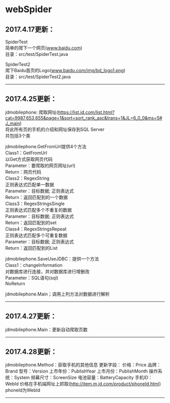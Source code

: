 # webSpider

2017.4.17更新：
----
SpiderTest</br>
简单的爬下一个网页(www.baidu.com)</br>
目录：src/test/SpiderTest.java</br>

SpiderTest2</br>
爬下Baidu首页的Logo(www.baidu.com/img/bd_logo1.png)</br>
目录：src/test/SpiderTest2.java</br>

----
2017.4.25更新：
----
jdmobilephone:
爬取网址(https://list.jd.com/list.html?cat=9987,653,655&page=1&sort=sort_rank_asc&trans=1&JL=6_0_0&ms=5#J_main)</br>
将此所有页的手机的介绍和网址保存到SQL Server</br>
共包括3个类</br>

jdmobilephone.GetFromUrl提供4个方法</br>
Class1：GetFromUrl</br>
以Get方式获取网页代码</br>
Parameter：要爬取的网页网址(url)</br>
Return：网页代码</br>
Class2：RegexString</br>
正则表达式匹配单一数据</br>
Parameter：目标数据; 正则表达式</br>
Return：返回匹配到的一个数据</br>
Class3：RegexStringsSingle</br>
正则表达式匹配多个不重复的数据</br>
Parameter：目标数据; 正则表达式</br>
Return：返回匹配到的set</br>
Class4：RegexStringsRepeat</br>
正则表达式匹配多个可重复数据</br>
Parameter：目标数据; 正则表达式</br>
Return：返回匹配到的List</br>

jdmobilephone.SaveUseJDBC：提供一个方法</br>
Class1：changeInformation</br>
对数据库进行连接，并对数据库进行增删改</br>
Parameter：SQL语句(sql)</br>
NoReturn</br>

jdmobilephone.Main；调用上列方法对数据进行解析</br>

----
2017.4.27更新：
----
jdmobilephone.Main：更新自动爬取页数

----
2017.4.28更新：
----
jdmobilephone.Method：获取手机的其他信息
更新字段：
价格：Price
品牌：Brand
型号：Version
上市年份：PublishYear
上市月份：PublishMonth
操作系统：System
频幕尺寸：ScreenSize
电池容量：BatteryCapacity
手机ID：WebId
价格在手机端网址上抓取(http://item.m.jd.com/product/phoneId.html)
phoneId为WebId

----
